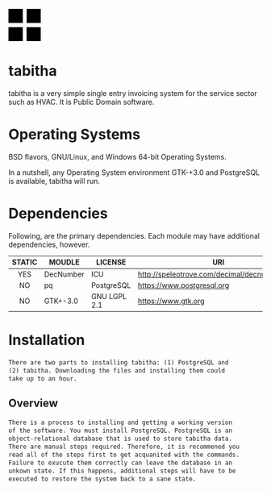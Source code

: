 
![tabitha](/image/logo/tabitha-64x64.png)

# tabitha

tabitha is a very simple single entry invoicing system for the service
sector such as HVAC.  It is Public Domain software.

# Operating Systems

BSD flavors, GNU/Linux, and Windows 64-bit Operating Systems.

In a nutshell, any Operating System environment GTK-+3.0 and PostgreSQL is
available, tabitha will run.

# Dependencies

Following, are the primary dependencies. Each module may have additional
dependencies, however.

| STATIC | MOUDLE        | LICENSE      | URI                                           |
|:------:|---------------|--------------|-----------------------------------------------|
| YES    | DecNumber     | ICU          | http://speleotrove.com/decimal/decnumber.html | 
| NO     | pq            | PostgreSQL   | https://www.postgresql.org                    |`
| NO     | GTK+-3.0      | GNU LGPL 2.1 | https://www.gtk.org                           |

# Installation

	There are two parts to installing tabitha: (1) PostgreSQL and
	(2) tabitha. Downloading the files and installing them could
	take up to an hour. 

## Overview

	There is a process to installing and getting a working version
	of the software. You must install PostgreSQL. PostgreSQL is an
	object-relational database that is used to store tabitha data.
	There are manual steps required. Therefore, it is recommened you
	read all of the steps first to get acquanited with the commands.
	Failure to exucute them correctly can leave the database in an
	unkown state. If this happens, additional steps will have to be
	executed to restore the system back to a sane state.
